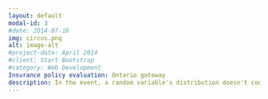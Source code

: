 ```yaml
---
layout: default
modal-id: 3
#date: 2014-07-16
img: circus.png
alt: image-alt
#project-date: April 2014
#client: Start Bootstrap
#category: Web Development
Insurance policy evaluation: Ontario gateway
description: In the event, a random variable's distribution doesn't conform to a known probabality distribution, owing to aggregation of those variables to form performance metrics, simulation modeling has been employed to calculate them and aid business decision-making
---
```

